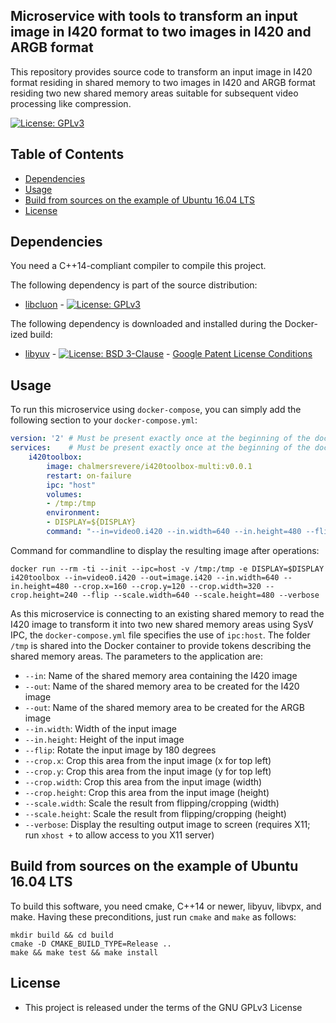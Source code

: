## Microservice with tools to transform an input image in I420 format to two images in I420 and ARGB format

This repository provides source code to transform an input image in I420 format
residing in shared memory to two images in I420 and ARGB format residing two new
shared memory areas suitable for subsequent video processing like compression.

[![License: GPLv3](https://img.shields.io/badge/license-GPL--3-blue.svg
)](https://www.gnu.org/licenses/gpl-3.0.txt)


## Table of Contents
* [Dependencies](#dependencies)
* [Usage](#usage)
* [Build from sources on the example of Ubuntu 16.04 LTS](#build-from-sources-on-the-example-of-ubuntu-1604-lts)
* [License](#license)


## Dependencies
You need a C++14-compliant compiler to compile this project.

The following dependency is part of the source distribution:
* [libcluon](https://github.com/chrberger/libcluon) - [![License: GPLv3](https://img.shields.io/badge/license-GPL--3-blue.svg
)](https://www.gnu.org/licenses/gpl-3.0.txt)

The following dependency is downloaded and installed during the Docker-ized build:
* [libyuv](https://chromium.googlesource.com/libyuv/libyuv/+/master) - [![License: BSD 3-Clause](https://img.shields.io/badge/License-BSD%203--Clause-blue.svg)](https://opensource.org/licenses/BSD-3-Clause) - [Google Patent License Conditions](https://chromium.googlesource.com/libyuv/libyuv/+/master/PATENTS)


## Usage
To run this microservice using `docker-compose`, you can simply add the following
section to your `docker-compose.yml`:

```yml
version: '2' # Must be present exactly once at the beginning of the docker-compose.yml file
services:    # Must be present exactly once at the beginning of the docker-compose.yml file
    i420toolbox:
        image: chalmersrevere/i420toolbox-multi:v0.0.1
        restart: on-failure
        ipc: "host"
        volumes:
        - /tmp:/tmp
        environment:
        - DISPLAY=${DISPLAY}
        command: "--in=video0.i420 --in.width=640 --in.height=480 --flip --out=imgout.i420"
```

Command for commandline to display the resulting image after operations:
```
docker run --rm -ti --init --ipc=host -v /tmp:/tmp -e DISPLAY=$DISPLAY i420toolbox --in=video0.i420 --out=image.i420 --in.width=640 --in.height=480 --crop.x=160 --crop.y=120 --crop.width=320 --crop.height=240 --flip --scale.width=640 --scale.height=480 --verbose
```

As this microservice is connecting to an existing shared memory to read the I420
image to transform it into two new shared memory areas using SysV IPC, the `docker-compose.yml`
file specifies the use of `ipc:host`. The folder `/tmp` is shared into the Docker
container to provide tokens describing the shared memory areas.
The parameters to the application are:

* `--in`: Name of the shared memory area containing the I420 image
* `--out`: Name of the shared memory area to be created for the I420 image
* `--out`: Name of the shared memory area to be created for the ARGB image
* `--in.width`: Width of the input image
* `--in.height`: Height of the input image
* `--flip`: Rotate the input image by 180 degrees
* `--crop.x`: Crop this area from the input image (x for top left)
* `--crop.y`: Crop this area from the input image (y for top left)
* `--crop.width`: Crop this area from the input image (width)
* `--crop.height`: Crop this area from the input image (height)
* `--scale.width`: Scale the result from flipping/cropping (width)
* `--scale.height`: Scale the result from flipping/cropping (height)
* `--verbose`: Display the resulting output image to screen (requires X11; run `xhost +` to allow access to you X11 server)


## Build from sources on the example of Ubuntu 16.04 LTS
To build this software, you need cmake, C++14 or newer, libyuv, libvpx, and make.
Having these preconditions, just run `cmake` and `make` as follows:

```
mkdir build && cd build
cmake -D CMAKE_BUILD_TYPE=Release ..
make && make test && make install
```


## License

* This project is released under the terms of the GNU GPLv3 License


